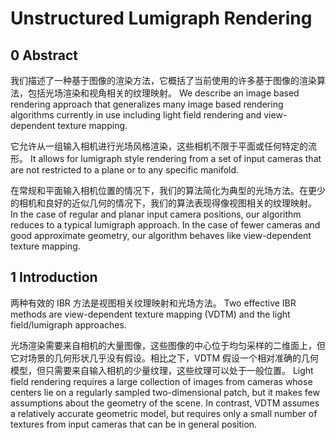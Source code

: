 # Unstructured Lumigraph Rendering

## 0 Abstract

我们描述了一种基于图像的渲染方法，它概括了当前使用的许多基于图像的渲染算法，包括光场渲染和视角相关的纹理映射。
We describe an image based rendering approach that generalizes many image based rendering algorithms currently in use including light field rendering and view-dependent texture mapping.

它允许从一组输入相机进行光场风格渲染，这些相机不限于平面或任何特定的流形。
It allows for lumigraph style rendering from a set of input cameras that are not restricted to a plane or to any specific manifold.

在常规和平面输入相机位置的情况下，我们的算法简化为典型的光场方法。在更少的相机和良好的近似几何的情况下，我们的算法表现得像视图相关的纹理映射。
In the case of regular and planar input camera positions, our algorithm reduces to a typical lumigraph approach. In the case of fewer cameras and good approximate geometry, our algorithm behaves like view-dependent texture mapping.

## 1 Introduction

两种有效的 IBR 方法是视图相关纹理映射和光场方法。
Two effective IBR methods are view-dependent texture mapping (VDTM) and the light field/lumigraph approaches.

光场渲染需要来自相机的大量图像，这些图像的中心位于均匀采样的二维面上，但它对场景的几何形状几乎没有假设。相比之下，VDTM 假设一个相对准确的几何模型，但只需要来自输入相机的少量纹理，这些纹理可以处于一般位置。
Light field rendering requires a large collection of images from cameras whose centers lie on a regularly sampled two-dimensional patch, but it makes few assumptions about the geometry of the scene. In contrast, VDTM assumes a relatively accurate geometric model, but requires only a small number of textures from input cameras that can be in general position.























